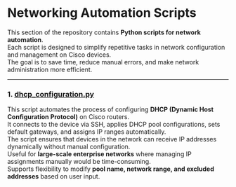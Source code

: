 # Networking Automation Scripts

This section of the repository contains **Python scripts for network automation**.  
Each script is designed to simplify repetitive tasks in network configuration and management on Cisco devices.  
The goal is to save time, reduce manual errors, and make network administration more efficient.  

---

### 1. [dhcp_configuration.py](./dhcp_configuration.py)
This script automates the process of configuring **DHCP (Dynamic Host Configuration Protocol)** on Cisco routers.  
It connects to the device via SSH, applies DHCP pool configurations, sets default gateways, and assigns IP ranges automatically.  
The script ensures that devices in the network can receive IP addresses dynamically without manual configuration.  
Useful for **large-scale enterprise networks** where managing IP assignments manually would be time-consuming.  
Supports flexibility to modify **pool name, network range, and excluded addresses** based on user input.  


